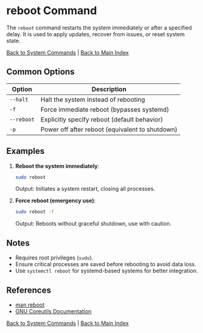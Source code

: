 # reboot Command

The `reboot` command restarts the system immediately or after a specified delay. It is used to apply updates, recover from issues, or reset system state.

[Back to System Commands](../system.md) | [Back to Main Index](../../README.md)

## Common Options

| Option | Description |
|--------|-------------|
| `--halt` | Halt the system instead of rebooting |
| `-f` | Force immediate reboot (bypasses systemd) |
| `--reboot` | Explicitly specify reboot (default behavior) |
| `-p` | Power off after reboot (equivalent to shutdown) |

## Examples

1. **Reboot the system immediately**:
   ```bash
   sudo reboot
   ```
   Output: Initiates a system restart, closing all processes.

2. **Force reboot (emergency use)**:
   ```bash
   sudo reboot -f
   ```
   Output: Reboots without graceful shutdown, use with caution.

## Notes
- Requires root privileges (`sudo`).
- Ensure critical processes are saved before rebooting to avoid data loss.
- Use `systemctl reboot` for systemd-based systems for better integration.

## References
- [man reboot](https://man7.org/linux/man-pages/man8/reboot.8.html)
- [GNU Coreutils Documentation](https://www.gnu.org/software/coreutils/)

[Back to System Commands](../system.md) | [Back to Main Index](../../README.md)